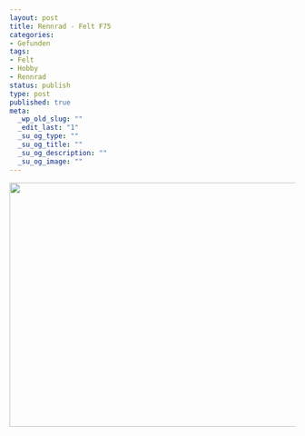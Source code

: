 ```yaml
--- 
layout: post
title: Rennrad - Felt F75
categories: 
- Gefunden
tags: 
- Felt
- Hobby
- Rennrad
status: publish
type: post
published: true
meta: 
  _wp_old_slug: ""
  _edit_last: "1"
  _su_og_type: ""
  _su_og_title: ""
  _su_og_description: ""
  _su_og_image: ""
---
```

<img class="aligncenter size-medium wp-image-89" title="Mein Rennrad" src="http://johannes.nagl.name/wp-content/uploads/2010/09/L12400801-640x430.jpg" alt="" width="640" height="430" />
